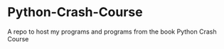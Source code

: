 # Python-Crash-Course
 A repo to host my programs and programs from the book Python Crash Course
 
 
